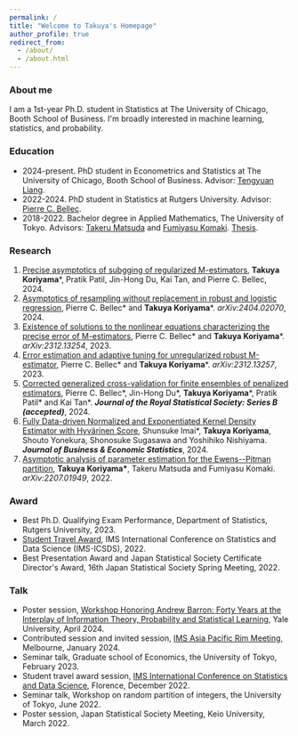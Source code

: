 ```yaml
---
permalink: /
title: "Welcome to Takuya's Homepage"
author_profile: true
redirect_from: 
  - /about/
  - /about.html
---
```


### About me
I am a 1st-year Ph.D. student in Statistics at The University of Chicago, Booth School of Business. I'm broadly interested in machine learning, statistics, and probability. 

<!-- My recent research interests include:
* High dimensional statistics in the proportional regime: p/n -> constant 
* High dimensional probability and Convex geometry
* Computational and Statistical Optimal transport -->

### Education 
* 2024-present. PhD student in Econometrics and Statistics at The University of Chicago, Booth School of Business. Advisor: [Tengyuan Liang](https://tyliang.github.io/Tengyuan.Liang/). 
* 2022-2024. PhD student in Statistics at Rutgers University. Advisor: [Pierre C. Bellec](https://statweb.rutgers.edu/PCB71/). 
* 2018-2022. Bachelor degree in Applied Mathematics, The University of Tokyo. Advisors: [Takeru Matsuda](http://www.stat.t.u-tokyo.ac.jp/~t-matsuda/) and [Fumiyasu Komaki](http://www.stat.t.u-tokyo.ac.jp/~komaki/index-e.html). [Thesis](https://arxiv.org/abs/2207.01949). 

### Research
1. [Precise asymptotics of subgging of regularized M-estimators](), __Takuya Koriyama__\*, Pratik Patil, Jin-Hong Du, Kai Tan, and Pierre C. Bellec, 2024.
1. [Asymptotics of resampling without replacement in robust and logistic regression](https://arxiv.org/abs/2404.02070), Pierre C. Bellec\* and __Takuya Koriyama__\*. *arXiv:2404.02070*, 2024.
1. [Existence of solutions to the nonlinear equations characterizing the precise error of M-estimators](https://arxiv.org/abs/2312.13254), Pierre C. Bellec\* and __Takuya Koriyama__\*.  *arXiv:2312.13254*, 2023.
1. [Error estimation and adaptive tuning for unregularized robust M-estimator](https://arxiv.org/abs/2312.13257), Pierre C. Bellec\* and __Takuya Koriyama__\*.
*arXiv:2312.13257*, 2023. 
1. [Corrected generalized cross-validation for finite ensembles of penalized estimators](https://arxiv.org/abs/2310.01374), Pierre C. Bellec\*, Jin-Hong Du\*, __Takuya Koriyama__\*, Pratik Patil\* and Kai Tan\*. __*Journal of the Royal Statistical Society: Series B (accepted)*__, 2024.
1. [Fully Data-driven Normalized and Exponentiated Kernel Density Estimator with Hyvärinen Score](https://www.tandfonline.com/doi/full/10.1080/07350015.2024.2326149?casa_token=_YOXJFqGXa0AAAAA%3AZCueJ9QbEp0N1Yvh8Bm0ieEefDcQECfZyzYWfPd2KTI_yxy9l7rt0cja6c5I4cyVJuAT7q2sfTzo), Shunsuke Imai\*, __Takuya Koriyama__, Shouto Yonekura, Shonosuke Sugasawa and Yoshihiko Nishiyama. __*Journal of Business & Economic Statistics*__, 2024. 
1. [Asymptotic analysis of parameter estimation for the Ewens--Pitman partition](https://arxiv.org/abs/2207.01949), __Takuya Koriyama\*__, Takeru Matsuda and Fumiyasu Komaki. *arXiv:2207.01949*, 2022.

### Award
* Best Ph.D. Qualifying Exam Performance, Department of Statistics, Rutgers University, 2023.
* [Student Travel Award](https://imstat.org/2022/12/06/2022-icsds-travel-award-recipients/), IMS International Conference on Statistics and Data Science (IMS-ICSDS), 2022.
* Best Presentation Award and Japan Statistical Society Certificate Director's Award, 16th Japan Statistical Society Spring Meeting, 2022. 

### Talk
* Poster session, [Workshop Honoring Andrew Barron: Forty Years at the Interplay of Information Theory, Probability and Statistical Learning](https://yalefds.swoogo.com/infotheory/4823894), Yale University, April 2024.
* Contributed session and invited session, [IMS Asia Pacific Rim Meeting](https://ims-aprm2024.com/), Melbourne, January 2024. 
* Seminar talk, Graduate school of Economics, the University of Tokyo, February 2023. 
* Student travel award session, [IMS International Conference on Statistics and Data Science](https://sites.google.com/view/icsds2022), Florence, December 2022.
* Seminar talk, Workshop on random partition of integers, the University of Tokyo, June 2022.
* Poster session, Japan Statistical Society Meeting, Keio University, March 2022.

